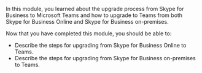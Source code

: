 In this module, you learned about the upgrade process from Skype for Business to Microsoft Teams and how to upgrade to Teams from both Skype for Business Online and Skype for Business on-premises.

Now that you have completed this module, you should be able to:  
- Describe the steps for upgrading from Skype for Business Online to Teams.
- Describe the steps for upgrading from Skype for Business on-premises to Teams.
